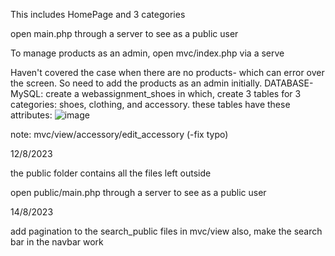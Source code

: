 

This includes HomePage and 3 categories 

open main.php through a server to see as a public user

To manage products as an admin, open mvc/index.php via a serve

Haven't covered the case when there are no products- which can error over the screen. So need to add the products as an admin initially.
DATABASE- MySQL: create a webassignment_shoes in which, create 3 tables for 3 categories: shoes, clothing, and accessory. 
these tables have these attributes: 
                 ![image](https://github.com/dungnguyen73/WEB-Assignment/assets/91122031/09cba6ca-313c-410e-b99d-0159ce288965)

            
note: mvc/view/accessory/edit_accessory    (-fix typo)

12/8/2023

the public folder contains all the files left outside 

open public/main.php through a server to see as a public user

14/8/2023

add pagination to the search_public files in mvc/view
also, make the search bar in the navbar work

